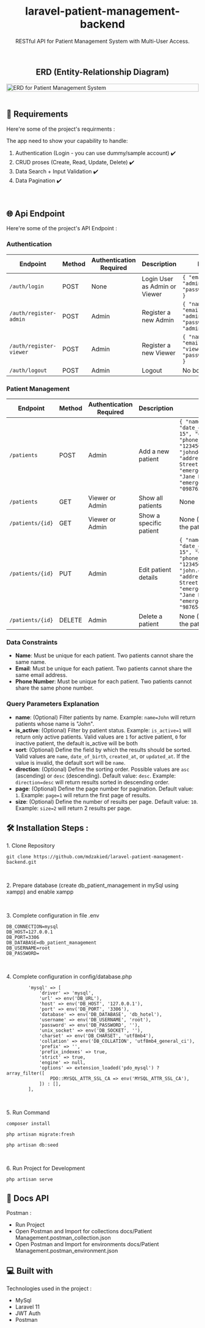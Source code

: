 <h1 align="center" id="title">laravel-patient-management-backend</h1>

<p align="center" id="description">RESTful API for Patient Management System with Multi-User Access.</p>

<br>
<h2 align="center">ERD (Entity-Relationship Diagram)</h2>
<div style="display: flex; justify-content: center;">
  <img width="100%" alt="ERD for Patient Management System" src="https://github.com/user-attachments/assets/7a0a6e8c-9915-4331-94e8-54436a031b85">
</div>

<br>
<h2>🚀 Requirements</h2>

Here're some of the project's requirments :

The app need to show your capability to handle:
1. Authentication (Login - you can use dummy/sample account) ✔️
2. CRUD proses (Create, Read, Update, Delete) ✔️
3. Data Search + Input Validation ✔️
4. Data Pagination ✔️

<br>
<h2>🌐 Api Endpoint</h2>

Here're some of the project's API Endpoint :

<h3>Authentication</h3>

| Endpoint                     | Method | Authentication Required | Description                                    | Request Body                                                                                  | Query Parameters |
|------------------------------|--------|-------------------------|------------------------------------------------|------------------------------------------------------------------------------------------------|-------------------|
| `/auth/login`                 | POST   | None                    | Login User as Admin or Viewer                 | `{ "email": "admin@example.com", "password": "admin123" }`                                      | None              |
| `/auth/register-admin`        | POST   | Admin                   | Register a new Admin                          | `{ "name": "Admin New", "email": "adminNew@example.com", "password": "adminNew123" }`           | None              |
| `/auth/register-viewer`       | POST   | Admin                   | Register a new Viewer                         | `{ "name": "Viewer", "email": "viewer@example.com", "password": "viewer123" }`                  | None              |
| `/auth/logout`                | POST   | Admin                   | Logout                                        | No body                                                                                         | None              |

<h3>Patient Management</h3>

| Endpoint                     | Method | Authentication Required | Description                                       | Request Body                                                                                  | Query Parameters           |
|------------------------------|--------|-------------------------|---------------------------------------------------|------------------------------------------------------------------------------------------------|----------------------------|
| `/patients`                   | POST   | Admin                   | Add a new patient                                | `{ "name": "John Doe", "date_of_birth": "1985-06-15", "gender": "male", "phone_number": "1234567890", "email": "johndoe@example.com", "address": "123 Main Street", "emergency_contact_name": "Jane Doe", "emergency_contact_phone": "0987654321" }` | None                       |
| `/patients`                   | GET    | Viewer or Admin          | Show all patients                               | None                                                                                           | 'name=John&is_active=1&sort=created_at&direction=desc&page=1&size=2'  |
| `/patients/{id}`              | GET    | Viewer or Admin          | Show a specific patient                         | None (URL params: `id` for the patient ID)                                                     | None                       |
| `/patients/{id}`              | PUT    | Admin                   | Edit patient details                            | `{ "name": "John Doe", "date_of_birth": "1990-05-15", "gender": "male", "phone_number": "123456789", "email": "john.doe@example.com", "address": "123 Main Street", "emergency_contact_name": "Jane Doe", "emergency_contact_phone": "987654321" }` | None                       |
| `/patients/{id}`              | DELETE | Admin                   | Delete a patient                                | None (URL params: `id` for the patient ID)                                                     | None                       |

<h3>Data Constraints</h3>

- **Name**: Must be unique for each patient. Two patients cannot share the same name.
- **Email**: Must be unique for each patient. Two patients cannot share the same email address.
- **Phone Number**: Must be unique for each patient. Two patients cannot share the same phone number.

<h3>Query Parameters Explanation</h3>

- **name**: (Optional) Filter patients by name. Example: `name=John` will return patients whose name is "John".
- **is_active**: (Optional) Filter by patient status. Example: `is_active=1` will return only active patients. Valid values are `1` for active patient, `0` for inactive patient, the default is_active will be both
- **sort**: (Optional) Define the field by which the results should be sorted. Valid values are `name`, `date_of_birth`, `created_at`, or `updated_at`. If the value is invalid, the default sort will be `name`.
- **direction**: (Optional) Define the sorting order. Possible values are `asc` (ascending) or `desc` (descending). Default value: `desc`. Example: `direction=desc` will return results sorted in descending order.
- **page**: (Optional) Define the page number for pagination. Default value: `1`. Example: `page=1` will return the first page of results.
- **size**: (Optional) Define the number of results per page. Default value: `10`. Example: `size=2` will return 2 results per page.

  
<h2>🛠️ Installation Steps :</h2>

<p>1. Clone Repository</p>

```
git clone https://github.com/mdzakied/laravel-patient-management-backend.git
```

<br />
<p>2. Prepare database (create db_patient_management in mySql using xampp) and enable xampp </p>

<br />
<p>3. Complete configuration in file .env</p>

```
DB_CONNECTION=mysql
DB_HOST=127.0.0.1
DB_PORT=3306
DB_DATABASE=db_patient_management
DB_USERNAME=root
DB_PASSWORD=
```

<br />
<p>4. Complete configuration in config/database.php</p>

```
        'mysql' => [
            'driver' => 'mysql',
            'url' => env('DB_URL'),
            'host' => env('DB_HOST', '127.0.0.1'),
            'port' => env('DB_PORT', '3306'),
            'database' => env('DB_DATABASE', 'db_hotel'),
            'username' => env('DB_USERNAME', 'root'),
            'password' => env('DB_PASSWORD', ''),
            'unix_socket' => env('DB_SOCKET', ''),
            'charset' => env('DB_CHARSET', 'utf8mb4'),
            'collation' => env('DB_COLLATION', 'utf8mb4_general_ci'),
            'prefix' => '',
            'prefix_indexes' => true,
            'strict' => true,
            'engine' => null,
            'options' => extension_loaded('pdo_mysql') ? array_filter([
                PDO::MYSQL_ATTR_SSL_CA => env('MYSQL_ATTR_SSL_CA'),
            ]) : [],
        ],
```

<br />
<p>5. Run Command</p>

```
composer install
```
```
php artisan migrate:fresh
```
```
php artisan db:seed 
```

<br />
<p>6. Run Project for Development</p>

```
php artisan serve  
```

<h2>📃 Docs API</h2>
  
Postman :
* Run Project
* Open Postman and Import for collections docs/Patient Management.postman_collection.json
* Open Postman and Import for environments docs/Patient Management.postman_environment.json


<h2>💻 Built with</h2>

Technologies used in the project :

*   MySql
*   Laravel 11
*   JWT Auth
*   Postman
